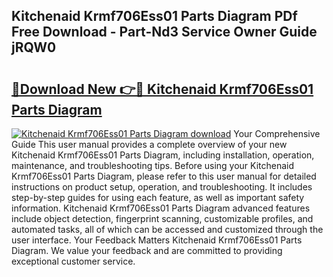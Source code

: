 ## Kitchenaid Krmf706Ess01 Parts Diagram PDf Free Download - Part-Nd3 Service Owner Guide jRQW0

# <h2><a href="http://dfnlgta.blite.top/?on=Kitchenaid+Krmf706Ess01+Parts+Diagram">🔗Download New 👉🔴 Kitchenaid Krmf706Ess01 Parts Diagram</a></h2>

[![Kitchenaid Krmf706Ess01 Parts Diagram download](https://i.imgur.com/lujVjoI.png)](http://dfnlgta.blite.top/?on=Kitchenaid+Krmf706Ess01+Parts+Diagram)
Your Comprehensive Guide This user manual provides a complete overview of your new Kitchenaid Krmf706Ess01 Parts Diagram, including installation, operation, maintenance, and troubleshooting tips. Before using your Kitchenaid Krmf706Ess01 Parts Diagram, please refer to this user manual for detailed instructions on product setup, operation, and troubleshooting. It includes step-by-step guides for using each feature, as well as important safety information. Kitchenaid Krmf706Ess01 Parts Diagram advanced features include object detection, fingerprint scanning, customizable profiles, and automated tasks, all of which can be accessed and customized through the user interface. Your Feedback Matters Kitchenaid Krmf706Ess01 Parts Diagram. We value your feedback and are committed to providing exceptional customer service.
